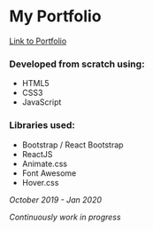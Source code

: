 # My Portfolio

[Link to Portfolio](https://malinkamell.github.io/portfolio/)


### Developed from scratch using:

* HTML5
* CSS3
* JavaScript

### Libraries used:

* Bootstrap / React Bootstrap
* ReactJS
* Animate.css
* Font Awesome
* Hover.css

_October 2019 - Jan 2020_

_Continuously work in progress_
